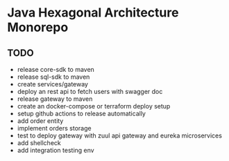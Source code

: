 # Java Hexagonal Architecture Monorepo

## TODO
- release core-sdk to maven
- release sql-sdk to maven
- create services/gateway
- deploy an rest api to fetch users with swagger doc
- release gateway to maven
- create an docker-compose or terraform deploy setup
- setup github actions to release automatically
- add order entity
- implement orders storage
- test to deploy gateway with zuul api gateway and eureka microservices
- add shellcheck
- add integration testing env
